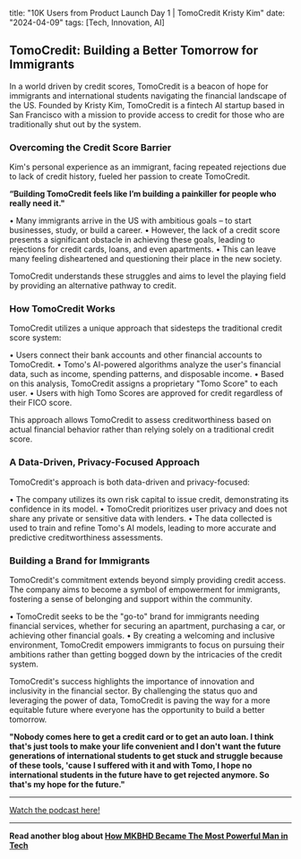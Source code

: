 

title: "10K Users from Product Launch Day 1 | TomoCredit Kristy Kim"
date: "2024-04-09"
tags: [Tech, Innovation, AI]


## TomoCredit: Building a Better Tomorrow for Immigrants

In a world driven by credit scores, TomoCredit is a beacon of hope for immigrants and international students navigating the financial landscape of the US. Founded by Kristy Kim, TomoCredit is a fintech AI startup based in San Francisco with a mission to provide access to credit for those who are traditionally shut out by the system.

### Overcoming the Credit Score Barrier

Kim's personal experience as an immigrant, facing repeated rejections due to lack of credit history, fueled her passion to create TomoCredit.  

**“Building TomoCredit feels like I’m building a painkiller for people who really need it."**

• Many immigrants arrive in the US with ambitious goals – to start businesses, study, or build a career. 
• However, the lack of a credit score presents a significant obstacle in achieving these goals, leading to rejections for credit cards, loans, and even apartments. 
• This can leave many feeling disheartened and questioning their place in the new society.

TomoCredit understands these struggles and aims to level the playing field by providing an alternative pathway to credit.

### How TomoCredit Works

TomoCredit utilizes a unique approach that sidesteps the traditional credit score system:

• Users connect their bank accounts and other financial accounts to TomoCredit.
• Tomo's AI-powered algorithms analyze the user's financial data, such as income, spending patterns, and disposable income.
• Based on this analysis, TomoCredit assigns a proprietary "Tomo Score" to each user.
• Users with high Tomo Scores are approved for credit regardless of their FICO score.

This approach allows TomoCredit to assess creditworthiness based on actual financial behavior rather than relying solely on a traditional credit score. 

### A Data-Driven, Privacy-Focused Approach

TomoCredit's approach is both data-driven and privacy-focused:

• The company utilizes its own risk capital to issue credit, demonstrating its confidence in its model.
• TomoCredit prioritizes user privacy and does not share any private or sensitive data with lenders.
• The data collected is used to train and refine Tomo's AI models, leading to more accurate and predictive creditworthiness assessments.

### Building a Brand for Immigrants

TomoCredit's commitment extends beyond simply providing credit access.  The company aims to become a symbol of empowerment for immigrants, fostering a sense of belonging and support within the community.

• TomoCredit seeks to be the "go-to" brand for immigrants needing financial services, whether for securing an apartment, purchasing a car, or achieving other financial goals.
• By creating a welcoming and inclusive environment, TomoCredit empowers immigrants to focus on pursuing their ambitions rather than getting bogged down by the intricacies of the credit system.

TomoCredit's success highlights the importance of innovation and inclusivity in the financial sector. By challenging the status quo and leveraging the power of data, TomoCredit is paving the way for a more equitable future where everyone has the opportunity to build a better tomorrow.

**"Nobody comes here to get a credit card or to get an auto loan. I think that's just tools to make your life convenient and I don't want the future generations of international students to get stuck and struggle because of these tools, 'cause I suffered with it and with Tomo, I hope no international students in the future have to get rejected anymore. So that's my hope for the future."**

---

<a href="https://youtube.com/watch?v=JiSjMKptCKY" target="_blank">Watch the podcast here!</a>


---

**Read another blog about [How MKBHD Became The Most Powerful Man in Tech](./20240425-marquesbrownlee-jonyoushaei)**
